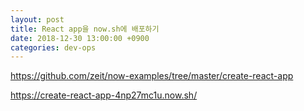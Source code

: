 ```yaml
---
layout: post
title: React app을 now.sh에 배포하기
date: 2018-12-30 13:00:00 +0900
categories: dev-ops
---
```


https://github.com/zeit/now-examples/tree/master/create-react-app

https://create-react-app-4np27mc1u.now.sh/